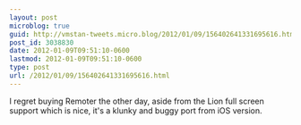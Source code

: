 ```yaml
---
layout: post
microblog: true
guid: http://vmstan-tweets.micro.blog/2012/01/09/156402641331695616.html
post_id: 3038830
date: 2012-01-09T09:51:10-0600
lastmod: 2012-01-09T09:51:10-0600
type: post
url: /2012/01/09/156402641331695616.html
---
```

I regret buying Remoter the other day, aside from the Lion full screen support which is nice, it's a klunky and buggy port from iOS version.
